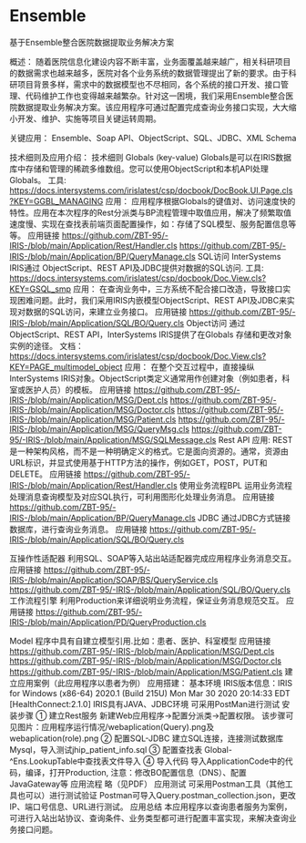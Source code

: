 # Ensemble
基于Ensemble整合医院数据提取业务解决方案

概述：
随着医院信息化建设内容不断丰富，业务面覆盖越来越广，相关科研项目的数据需求也越来越多，医院对各个业务系统的数据管理提出了新的要求。由于科研项目背景多样，需求中的数据模型也不尽相同，各个系统的接口开发、接口管理、代码维护工作也变得越来越繁杂。针对这一困境，我们采用Ensemble整合医院数据提取业务解决方案。该应用程序可通过配置完成查询业务接口实现，大大缩小开发、维护、实施等项目关键运转周期。

关键应用： Ensemble、Soap API、ObjectScript、SQL、JDBC、XML Schema

技术细则及应用介绍：
技术细则
Globals (key-value)
Globals是可以在IRIS数据库中存储和管理的稀疏多维数组。您可以使用ObjectScript和本机API处理Globals。
工具:
https://docs.intersystems.com/irislatest/csp/docbook/DocBook.UI.Page.cls?KEY=GGBL_MANAGING
应用：
应用程序根据Globals的键值对、访问速度快的特性。应用在本次程序的Rest分派类与BP流程管理中取值应用，解决了频繁取值速度慢、实现在查找表前端页面配置操作，如：存储了SQL模型、服务配置信息等等。
应用链接 https://github.com/ZBT-95/-IRIS-/blob/main/Application/Rest/Handler.cls
https://github.com/ZBT-95/-IRIS-/blob/main/Application/BP/QueryManage.cls
SQL访问
InterSystems IRIS通过 ObjectScript、REST API及JDBC提供对数据的SQL访问.
工具:
https://docs.intersystems.com/irislatest/csp/docbook/Doc.View.cls?KEY=GSQL_smp
应用：
在查询业务中，三方系统不配合接口改造，导致接口实现困难问题。此时，我们采用IRIS内嵌模型ObjectScript、REST API及JDBC来实现对数据的SQL访问，来建立业务接口。
应用链接 https://github.com/ZBT-95/-IRIS-/blob/main/Application/SQL/BO/Query.cls
Object访问
通过ObjectScript、REST API，InterSystems IRIS提供了在Globals 存储和更改对象实例的途径。
文档：
https://docs.intersystems.com/irislatest/csp/docbook/Doc.View.cls?KEY=PAGE_multimodel_object
应用：
在整个交互过程中，直接操纵InterSystems IRIS对象。ObjectScript类定义通常用作创建对象（例如患者，科室或医护人员）的模板。
应用链接
https://github.com/ZBT-95/-IRIS-/blob/main/Application/MSG/Dept.cls https://github.com/ZBT-95/-IRIS-/blob/main/Application/MSG/Doctor.cls https://github.com/ZBT-95/-IRIS-/blob/main/Application/MSG/Patient.cls https://github.com/ZBT-95/-IRIS-/blob/main/Application/MSG/QueryMsg.cls https://github.com/ZBT-95/-IRIS-/blob/main/Application/MSG/SQLMessage.cls
Rest API
应用:
REST是一种架构风格，而不是一种明确定义的格式。它是面向资源的。通常，资源由URL标识，并显式使用基于HTTP方法的操作，例如GET，POST，PUT和DELETE。
应用链接
https://github.com/ZBT-95/-IRIS-/blob/main/Application/Rest/Handler.cls
使用业务流程BPL
运用业务流程处理消息查询模型及对应SQL执行，可利用图形化处理业务消息。
应用链接
https://github.com/ZBT-95/-IRIS-/blob/main/Application/BP/QueryManage.cls
JDBC
通过JDBC方式链接数据库，进行查询业务消息。
应用链接
https://github.com/ZBT-95/-IRIS-/blob/main/Application/SQL/BO/Query.cls


互操作性适配器
利用SQL、SOAP等入站出站适配器完成应用程序业务消息交互。
应用链接
https://github.com/ZBT-95/-IRIS-/blob/main/Application/SOAP/BS/QueryService.cls
https://github.com/ZBT-95/-IRIS-/blob/main/Application/SQL/BO/Query.cls
工作流程引擎
利用Production来详细说明业务流程，保证业务消息规范交互。
应用链接
https://github.com/ZBT-95/-IRIS-/blob/main/Application/PD/QueryProduction.cls

Model
程序中具有自建立模型引用.比如：患者、医护、科室模型
应用链接
https://github.com/ZBT-95/-IRIS-/blob/main/Application/MSG/Dept.cls
https://github.com/ZBT-95/-IRIS-/blob/main/Application/MSG/Doctor.cls
https://github.com/ZBT-95/-IRIS-/blob/main/Application/MSG/Patient.cls
建立应用案例（此应用程序以患者为例）
应用搭建：
基本环境
IRIS版本信息：IRIS for Windows (x86-64) 2020.1 (Build 215U) Mon Mar 30 2020 20:14:33 EDT [HealthConnect:2.1.0]
IRIS具有JAVA、JDBC环境
可采用PostMan进行测试
安装步骤
① 建立Rest服务
新建Web应用程序→配置分派类→配置权限。
该步骤可见图片：应用程序运行情况/webaplication(Query).png及webaplication(role).png
② 配置SQL-JDBC
建立SQL连接，连接测试数据库Mysql，导入测试jhip_patient_info.sql
③ 配置查找表
Global-^Ens.LookupTable中查找表文件导入
④ 导入代码
导入ApplicationCode中的代码，编译，打开Production,
注意：修改BO配置信息（DNS）、配置JavaGateway等
应用流程
略（见PDF）
应用测试
可采用Postman工具（其他工具也可以）进行测试验证
Postman可导入Query.postman_collection.json，更改IP、端口号信息、URL进行测试。
应用总结
本应用程序以查询患者服务为案例，可进行入站出站协议、查询条件、业务类型都可进行配置丰富实现，来解决查询业务接口问题。
